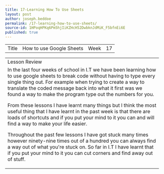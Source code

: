 ```yaml
---
title: 17-Learning How To Use Sheets
layout: post
author: joseph.beddoe
permalink: /17-learning-how-to-use-sheets/
source-id: 1HPoqHPKq6Pm5hjIiKZHcH52DwbknJdMiK_F5bfnEi6E
published: true
---
```

<table>
  <tr>
    <td>Title</td>
    <td>How to use Google Sheets
</td>
    <td>Week</td>
    <td>17</td>
  </tr>
</table>


<table>
  <tr>
    <td>Lesson Review</td>
  </tr>
  <tr>
    <td>In the last four weeks of school in I.T we have been learning how to use google sheets to break code without having to type every single thing out. For example when trying to create a way to translate the coded message back into what it first was we found a way to make the program type out the numbers for you. 

From these lessons I have learnt many things but I think the most useful thing that I have learnt in the past week is that there are loads of shortcuts and if you put your mind to it you can and will find a way to make your life easier.

Throughout the past few lessons I have got stuck many times however ninety-nine times out of a hundred you can always find a way out of what you're stuck on. So far in I.T I have learnt that if you put your mind to it you can cut corners and find away out of stuff.
</td>
  </tr>
</table>


 

